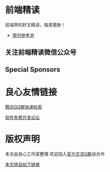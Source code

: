 # 前端精读

前端界的好文精读，每周更新！

- [周刊参考池](http://u.720life.cn/g/54145d0471d91890860f7f8463c03046b6d1869fb4715fbac59de26dac023609bee71a85e1dcc8788c7ba61e4e076c14)

## 关注前端精读微信公众号

 

## Special Sponsors

 
       
         
           
             
               
             
           
         
       
 



 # 良心友情链接

[腾讯QQ群快速检索](http://u.720life.cn/s/8cf73f7c)

[软件免费开发论坛](http://u.720life.cn/s/bbb01dc0)

# 版权声明 

本文由良心工作室整理 欢迎加入[官方交流Q群](https://u.720life.cn/s/f2316816)谈合作

[本文转自如下链接](http://u.720life.cn/g/2e71d0f0a5c601172267ba20d3a43c6ee66ec80f569b3b61d253e2e3439a1027ba3f1a9d463b574a82ffec96db16472a13be9d64d7d072d717f9d7634076f60e)